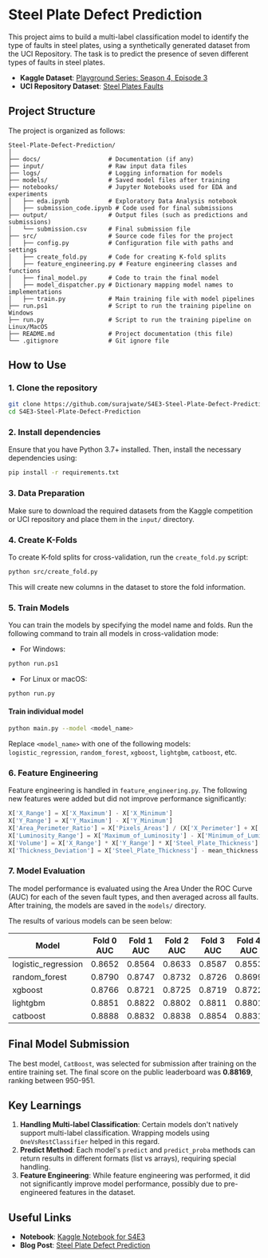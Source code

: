 # Steel Plate Defect Prediction

This project aims to build a multi-label classification model to identify the type of faults in steel plates, using a synthetically generated dataset from the UCI Repository. The task is to predict the presence of seven different types of faults in steel plates.

- **Kaggle Dataset**: [Playground Series: Season 4, Episode 3](https://www.kaggle.com/competitions/playground-series-s4e3/data)
- **UCI Repository Dataset**: [Steel Plates Faults](https://archive.ics.uci.edu/dataset/198/steel+plates+faults)

## Project Structure

The project is organized as follows:

```plaintext
Steel-Plate-Defect-Prediction/
│
├── docs/                   # Documentation (if any)
├── input/                  # Raw input data files
├── logs/                   # Logging information for models
├── models/                 # Saved model files after training
├── notebooks/              # Jupyter Notebooks used for EDA and experiments
│   ├── eda.ipynb           # Exploratory Data Analysis notebook
│   ├── submission_code.ipynb # Code used for final submissions
├── output/                 # Output files (such as predictions and submissions)
│   └── submission.csv      # Final submission file
├── src/                    # Source code files for the project
│   ├── config.py           # Configuration file with paths and settings
│   ├── create_fold.py      # Code for creating K-fold splits
│   ├── feature_engineering.py # Feature engineering classes and functions
│   ├── final_model.py      # Code to train the final model
│   ├── model_dispatcher.py # Dictionary mapping model names to implementations
│   ├── train.py            # Main training file with model pipelines
├── run.ps1                 # Script to run the training pipeline on Windows
├── run.py                  # Script to run the training pipeline on Linux/MacOS
├── README.md               # Project documentation (this file)
└── .gitignore              # Git ignore file
```

## How to Use

### 1. Clone the repository

```bash
git clone https://github.com/surajwate/S4E3-Steel-Plate-Defect-Prediction.git
cd S4E3-Steel-Plate-Defect-Prediction
```

### 2. Install dependencies

Ensure that you have Python 3.7+ installed. Then, install the necessary dependencies using:

```bash
pip install -r requirements.txt
```

### 3. Data Preparation

Make sure to download the required datasets from the Kaggle competition or UCI repository and place them in the `input/` directory.

### 4. Create K-Folds

To create K-fold splits for cross-validation, run the `create_fold.py` script:

```bash
python src/create_fold.py
```

This will create new columns in the dataset to store the fold information.

### 5. Train Models

You can train the models by specifying the model name and folds. Run the following command to train all models in cross-validation mode:

- For Windows:

```bash
python run.ps1
```

- For Linux or macOS:

```bash
python run.py
```

#### Train individual model

```bash
python main.py --model <model_name>
```

Replace `<model_name>` with one of the following models: `logistic_regression`, `random_forest`, `xgboost`, `lightgbm`, `catboost`, etc.

### 6. Feature Engineering

Feature engineering is handled in `feature_engineering.py`. The following new features were added but did not improve performance significantly:

```python
X['X_Range'] = X['X_Maximum'] - X['X_Minimum']
X['Y_Range'] = X['Y_Maximum'] - X['Y_Minimum']
X['Area_Perimeter_Ratio'] = X['Pixels_Areas'] / (X['X_Perimeter'] + X['Y_Perimeter'])
X['Luminosity_Range'] = X['Maximum_of_Luminosity'] - X['Minimum_of_Luminosity']
X['Volume'] = X['X_Range'] * X['Y_Range'] * X['Steel_Plate_Thickness']
X['Thickness_Deviation'] = X['Steel_Plate_Thickness'] - mean_thickness
```

### 7. Model Evaluation

The model performance is evaluated using the Area Under the ROC Curve (AUC) for each of the seven fault types, and then averaged across all faults. After training, the models are saved in the `models/` directory.

The results of various models can be seen below:

| Model               | Fold 0 AUC | Fold 1 AUC | Fold 2 AUC | Fold 3 AUC | Fold 4 AUC | Avg AUC | Time (sec) |
|---------------------|------------|------------|------------|------------|------------|---------|------------|
| logistic_regression  | 0.8652     | 0.8564     | 0.8633     | 0.8587     | 0.8553     | 0.8598  | 0.32       |
| random_forest        | 0.8790     | 0.8747     | 0.8732     | 0.8726     | 0.8699     | 0.8739  | 7.75       |
| xgboost              | 0.8766     | 0.8721     | 0.8725     | 0.8719     | 0.8722     | 0.8731  | 1.18       |
| lightgbm             | 0.8851     | 0.8822     | 0.8802     | 0.8811     | 0.8801     | 0.8817  | 1.04       |
| catboost             | 0.8888     | 0.8832     | 0.8838     | 0.8854     | 0.8831     | 0.8849  | 60.02      |

## Final Model Submission

The best model, `CatBoost`, was selected for submission after training on the entire training set. The final score on the public leaderboard was **0.88169**, ranking between 950-951.

## Key Learnings

1. **Handling Multi-label Classification**: Certain models don't natively support multi-label classification. Wrapping models using `OneVsRestClassifier` helped in this regard.
2. **Predict Method**: Each model's `predict` and `predict_proba` methods can return results in different formats (list vs arrays), requiring special handling.
3. **Feature Engineering**: While feature engineering was performed, it did not significantly improve model performance, possibly due to pre-engineered features in the dataset.

## Useful Links

- **Notebook**: [Kaggle Notebook for S4E3](https://www.kaggle.com/code/surajwate/s4e3-streel-plate-defect)
- **Blog Post**: [Steel Plate Defect Prediction](https://surajwate.com/blog/steel-plate-defect-prediction/)

